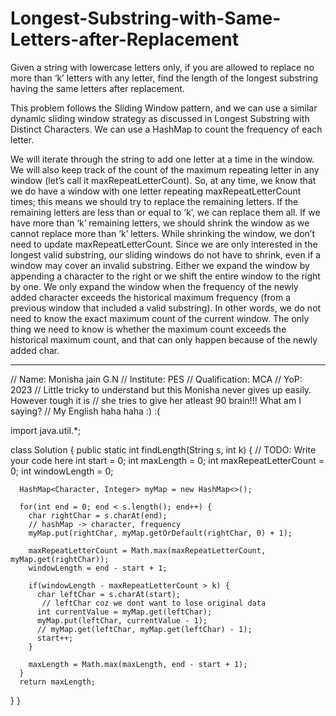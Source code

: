 # Longest-Substring-with-Same-Letters-after-Replacement
Given a string with lowercase letters only, if you are allowed to replace no more than ‘k’ letters with any letter, find the length of the longest substring having the same letters after replacement.


This problem follows the Sliding Window pattern, and we can use a similar dynamic sliding window strategy as discussed in Longest Substring with Distinct Characters. We can use a HashMap to count the frequency of each letter.

We will iterate through the string to add one letter at a time in the window.
We will also keep track of the count of the maximum repeating letter in any window (let’s call it maxRepeatLetterCount).
So, at any time, we know that we do have a window with one letter repeating maxRepeatLetterCount times; this means we should try to replace the remaining letters.
If the remaining letters are less than or equal to ‘k’, we can replace them all.
If we have more than ‘k’ remaining letters, we should shrink the window as we cannot replace more than ‘k’ letters.
While shrinking the window, we don’t need to update maxRepeatLetterCount. Since we are only interested in the longest valid substring, our sliding windows do not have to shrink, even if a window may cover an invalid substring. Either we expand the window by appending a character to the right or we shift the entire window to the right by one. We only expand the window when the frequency of the newly added character exceeds the historical maximum frequency (from a previous window that included a valid substring). In other words, we do not need to know the exact maximum count of the current window. The only thing we need to know is whether the maximum count exceeds the historical maximum count, and that can only happen because of the newly added char.

-------------------------------------------------------------------------------------------------------------------------

// Name: Monisha jain G.N
// Institute: PES
// Qualification: MCA
// YoP: 2023
// Little tricky to understand but this Monisha never gives up easily. However tough it is 
// she tries to give her atleast 90 brain!!! What am I saying? 
// My English haha haha :)      :(

import java.util.*;

class Solution {
  public static int findLength(String s, int k) {
      // TODO: Write your code here
      int start = 0;
      int maxLength = 0;
      int maxRepeatLetterCount = 0;
      int windowLength = 0;

      HashMap<Character, Integer> myMap = new HashMap<>();

      for(int end = 0; end < s.length(); end++) {
        char rightChar = s.charAt(end);
        // hashMap -> character, frequency
        myMap.put(rightChar, myMap.getOrDefault(rightChar, 0) + 1);

        maxRepeatLetterCount = Math.max(maxRepeatLetterCount, myMap.get(rightChar));
        windowLength = end - start + 1;

        if(windowLength - maxRepeatLetterCount > k) {
          char leftChar = s.charAt(start); 
           // leftChar coz we dont want to lose original data
          int currentValue = myMap.get(leftChar);
          myMap.put(leftChar, currentValue - 1);
          // myMap.get(leftChar, myMap.get(leftChar) - 1);
          start++;
        }

        maxLength = Math.max(maxLength, end - start + 1);
      }
      return maxLength;
  }
}
